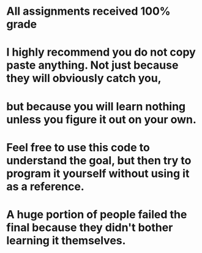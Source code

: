 # All assignments received 100% grade

# I highly recommend you do not copy paste anything. Not just because they will obviously catch you,
# but because you will learn nothing unless you figure it out on your own.
# Feel free to use this code to understand the goal, but then try to program it yourself without using it as a reference. 
# A huge portion of people failed the final because they didn't bother learning it themselves.
